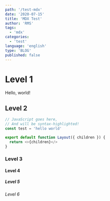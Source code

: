 ```yaml
---
path: '/test-mdx'
date: '2020-07-15'
title: 'MDX Test'
author: 'RMS'
tags:
  - 'mdx'
categories:
  - 'test'
language: 'english'
type: 'BLOG'
published: false
---
```


# Level 1

Hello, world!

## Level 2

```js
// JavaScript goes here,
// And will be syntax-highlighted!
const test = 'hello world'

export default function Layout({ children }) {
  return <>{children}</>
}
```

### Level 3

#### Level 4

##### Level 5

###### Level 6
